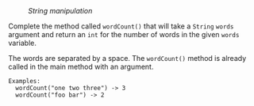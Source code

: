 <div class="hint" title="Practice topics">
  <i style="padding-left: 40px;">String manipulation</i>
</div>

Complete the method called `wordCount()` that will take a `String` `words` argument and return an `int` for the number of words in the given `words` variable.

The words are separated by a space. The `wordCount()` method is already called in the main method with an argument.

    Examples:
      wordCount("one two three") -> 3
      wordCount("foo bar") -> 2

<div class="hint">
  <i style="padding-left: 40px;"></i>
</div>
